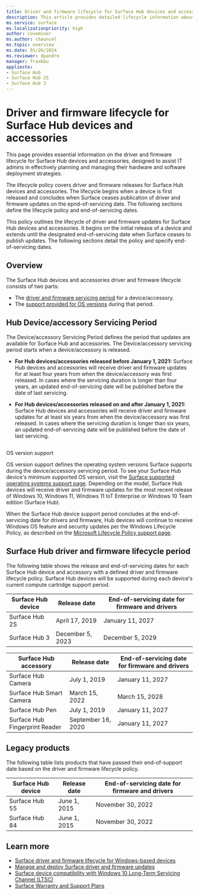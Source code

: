 ```yaml
---
title: Driver and firmware lifecycle for Surface Hub devices and accessories
description: This article provides detailed lifecycle information about Surface Hub and related accessories to help plan and manage hardware and software deployments. 
ms.service: surface
ms.localizationpriority: high
author: coveminer
ms.author: chauncel
ms.topic: overview
ms.date: 01/26/2024
ms.reviewer: dpandre
manager: frankbu
appliesto:
- Surface Hub
- Surface Hub 2S
- Surface Hub 3
---
```


# Driver and firmware lifecycle for Surface Hub devices and accessories

This page provides essential information on the driver and firmware lifecycle for Surface Hub devices and accessories, designed to assist IT admins in effectively planning and managing their hardware and software deployment strategies.

The lifecycle policy covers driver and firmware releases for Surface Hub devices and accessories. The lifecycle begins when a device is first released and concludes when Surface ceases publication of driver and firmware updates on the epnd-of-servicing date. The following sections define the lifecycle policy and end-of-servicing dates.

This policy outlines the lifecycle of driver and firmware updates for Surface Hub devices and accessories. It begins on the initial release of a device and extends until the designated end-of-servicing date when Surface ceases to publish updates. The following sections detail the policy and specify end-of-servicing dates.

## Overview

The Surface Hub devices and accessories driver and firmware lifecycle consists of two parts: 

- The [driver and firmware servicing period](#hub-deviceaccessory-servicing-period) for a device/accessory.
- The [support provided for OS versions](#os-version-support) during that period.

## Hub Device/accessory Servicing Period

The Device/accessory Servicing Period defines the period that updates are available for Surface Hub and accessories. The Device/accessory servicing period starts when a device/accessory is released.

- **For Hub devices/accessories released before January 1, 2021:** Surface Hub devices and accessories will receive driver and firmware updates for at least four years from when the device/accessory was first released. In cases where the servicing duration is longer than four years, an updated end-of-servicing date will be published before the date of last servicing.

- **For Hub devices/accessories released on and after January 1, 2021:** Surface Hub devices and accessories will receive driver and firmware updates for at least six years from when the device/accessory was first released. In cases where the servicing duration is longer than six years, an updated end-of-servicing date will be published before the date of last servicing.

##
 OS version support

OS version support defines the operating system versions Surface supports during the device/accessory servicing period. To see your Surface Hub device's minimum supported OS version, visit the [Surface supported operating systems support page](https://support.microsoft.com/help/2858199/surface-supported-operating-systems). Depending on the model, Surface Hub devices will receive driver and firmware updates for the most recent release of Windows 10, Windows 11, Windows 11 IoT Enterprise or Windows 10 Team edition (Surface Hub).

When the Surface Hub device support period concludes at the end-of-servicing date for drivers and firmware, Hub devices will continue to receive Windows OS feature and security updates per the Windows Lifecycle Policy, as described on the [Microsoft Lifecycle Policy support page](https://support.microsoft.com/hub/4095338/microsoft-lifecycle-policy).

## Surface Hub driver and firmware lifecycle period

The following table shows the release and end-of-servicing dates for each Surface Hub device and accessory with a defined driver and firmware lifecycle policy. Surface Hub devices will be supported during each device's current compute cartridge support period.

Surface Hub device | Release date      | End-of-servicing date for firmware and drivers |
-------------------|-------------------|----------------------------------------------|
Surface Hub 2S     | April 17, 2019    | January 11, 2027                             |
Surface Hub 3      | December 5, 2023  | December 5, 2029                             |

Surface Hub accessory                 | Release date       | End-of-servicing date for firmware and drivers |
-------------------------------------|--------------------|----------------------------------------------|
Surface Hub Camera                   | July 1, 2019       | January 11, 2027                             |
Surface Hub Smart Camera           | March 15, 2022     | March 15, 2028                               |
Surface Hub Pen                    | July 1, 2019       | January 11, 2027                             |
Surface Hub Fingerprint Reader     | September 16, 2020 | January 11, 2027                             |

## Legacy products  

The following table lists products that have passed their end-of-support date based on the driver and firmware lifecycle policy.

Surface Hub device | Release date  | End-of-servicing date for firmware and drivers |
-------------------|---------------|----------------------------------------------|
Surface Hub 55     | June 1, 2015  | November 30, 2022                            |
Surface Hub 84     | June 1, 2015  | November 30, 2022                            |

## Learn more

- [Surface driver and firmware lifecycle for Windows-based devices](/surface/surface-driver-firmware-lifecycle-support)
- [Manage and deploy Surface driver and firmware updates](/surface/manage-surface-driver-and-firmware-updates)
- [Surface device compatibility with Windows 10 Long-Term Servicing Channel (LTSC)](/surface/surface-device-compatibility-with-windows-10-ltsc)
- [Surface Warranty and Support Plans](https://www.microsoft.com/surface/business/warranty-service-offerings-and-support)

